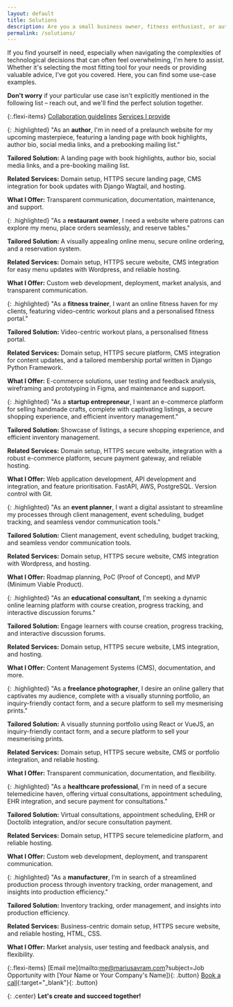 ```yaml
---
layout: default
title: Solutions
description: Are you a small business owner, fitness enthusiast, or author looking for a standout online presence? Look no further! As your dedicated Freelance Product Manager and Software Developer, I bring personalised solutions to you.
permalink: /solutions/
---
```


If you find yourself in need, especially when navigating the complexities of technological decisions that can often feel overwhelming, I'm here to assist. Whether it's selecting the most fitting tool for your needs or providing valuable advice, I've got you covered. Here, you can find some use-case examples.

**Don't worry** if your particular use case isn't explicitly mentioned in the following list – reach out, and we'll find the perfect solution together.

{:.flexi-items}
[Collaboration guidelines](/collaboration/)
[Services I provide](/lets_work_together/)

{: .highlighted}
"As an **author**, I'm in need of a prelaunch website for my upcoming masterpiece, featuring a landing page with book highlights, author bio, social media links, and a prebooking mailing list."

**Tailored Solution:** A landing page with book highlights, author bio, social media links, and a pre-booking mailing list.

**Related Services:** Domain setup, HTTPS secure landing page, CMS integration for book updates with Django Wagtail, and hosting.

**What I Offer:** Transparent communication, documentation, maintenance, and support.

{: .highlighted}
"As a **restaurant owner**, I need a website where patrons can explore my menu, place orders seamlessly, and reserve tables."

**Tailored Solution:** A visually appealing online menu, secure online ordering, and a reservation system.

**Related Services:** Domain setup, HTTPS secure website, CMS integration for easy menu updates with Wordpress, and reliable hosting.

**What I Offer:** Custom web development, deployment, market analysis, and transparent communication.

{: .highlighted}
"As a **fitness trainer**, I want an online fitness haven for my clients, featuring video-centric workout plans and a personalised fitness portal."

**Tailored Solution:** Video-centric workout plans, a personalised fitness portal.

**Related Services:** Domain setup, HTTPS secure platform, CMS integration for content updates, and a tailored membership portal written in Django Python Framework.

**What I Offer:** E-commerce solutions, user testing and feedback analysis, wireframing and prototyping in Figma, and maintenance and support.

{: .highlighted}
"As a **startup entrepreneur**, I want an e-commerce platform for selling handmade crafts, complete with captivating listings, a secure shopping experience, and efficient inventory management."

**Tailored Solution:** Showcase of listings, a secure shopping experience, and efficient inventory management.

**Related Services:** Domain setup, HTTPS secure website, integration with a robust e-commerce platform, secure payment gateway, and reliable hosting.

**What I Offer:** Web application development, API development and integration, and feature prioritisation. FastAPI, AWS, PostgreSQL. Version control with Git.

{: .highlighted}
"As an **event planner**, I want a digital assistant to streamline my processes through client management, event scheduling, budget tracking, and seamless vendor communication tools."

**Tailored Solution:** Client management, event scheduling, budget tracking, and seamless vendor communication tools.

**Related Services:** Domain setup, HTTPS secure website, CMS integration with Wordpress, and hosting.

**What I Offer:** Roadmap planning, PoC (Proof of Concept), and MVP (Minimum Viable Product).

{: .highlighted}
"As an **educational consultant**, I'm seeking a dynamic online learning platform with course creation, progress tracking, and interactive discussion forums."

**Tailored Solution:** Engage learners with course creation, progress tracking, and interactive discussion forums.

**Related Services:** Domain setup, HTTPS secure website, LMS integration, and hosting.

**What I Offer:** Content Management Systems (CMS), documentation, and more.

{: .highlighted}
"As a **freelance photographer**, I desire an online gallery that captivates my audience, complete with a visually stunning portfolio, an inquiry-friendly contact form, and a secure platform to sell my mesmerising prints."

**Tailored Solution:** A visually stunning portfolio using React or VueJS, an inquiry-friendly contact form, and a secure platform to sell your mesmerising prints.

**Related Services:** Domain setup, HTTPS secure website, CMS or portfolio integration, and reliable hosting.

**What I Offer:** Transparent communication, documentation, and flexibility.

{: .highlighted}
"As a **healthcare professional**, I'm in need of a secure telemedicine haven, offering virtual consultations, appointment scheduling, EHR integration, and secure payment for consultations."

**Tailored Solution:** Virtual consultations, appointment scheduling, EHR or Doctolib integration, and/or secure consultation payment.

**Related Services:** Domain setup, HTTPS secure telemedicine platform, and reliable hosting.

**What I Offer:** Custom web development, deployment, and transparent communication.

{: .highlighted}
"As a **manufacturer**, I'm in search of a streamlined production process through inventory tracking, order management, and insights into production efficiency."

**Tailored Solution:** Inventory tracking, order management, and insights into production efficiency.

**Related Services:** Business-centric domain setup, HTTPS secure website, and reliable hosting, HTML, CSS.

**What I Offer:** Market analysis, user testing and feedback analysis, and flexibility.

{:.flexi-items}
[Email me](mailto:me@mariusavram.com?subject=Job Opportunity with [Your Name or Your Company's Name]){: .button}
[Book a call](https://calendly.com/mariusavram/20min){:target="_blank"}{: .button}

{: .center}
**Let's create and succeed together!**